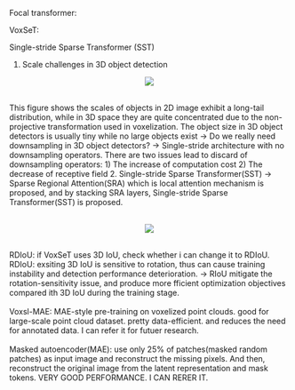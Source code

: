 Focal transformer:


VoxSeT: 


Single-stride Sparse Transformer (SST)
1.	Scale challenges in 3D object detection
 
<p align="center"><img src="https://user-images.githubusercontent.com/65759092/180610854-851a486c-629f-45c0-ab62-679a33322c54.png"></p>
<br/>
This figure shows the scales of objects in 2D image exhibit a long-tail distribution, while in 3D space they are quite concentrated due to the non-projective transformation used in voxelization. 
The object size in 3D object detectors is usually tiny while no large objects exist
->	Do we really need downsampling in 3D object detectors?
->	Single-stride architecture with no downsampling operators. 
There are two issues lead to discard of downsampling operators:
1)	The increase of computation cost
2)	The decrease of receptive field
2.	Single-stride Sparse Transformer(SST)
->	Sparse Regional Attention(SRA) which is local attention mechanism is proposed, and by stacking SRA layers, Single-stride Sparse Transformer(SST) is proposed. 
<br/> 
<br/>
 
<p align="center"><img src="https://user-images.githubusercontent.com/65759092/180611041-15973bb0-c966-4970-818f-e51a99b56c87.png"></p>
<br/>
RDIoU: if VoxSeT uses 3D IoU, check whether i can change it to RDIoU.
RDIoU: exsiting 3D IoU is sensitive to rotation, thus can cause training instability and detection performance deterioration.
-> RIoU mitigate the rotation-sensitivity issue, and produce more fficient optimization objectives compared ith 3D IoU during the training stage.
<br/>
<br/>
Voxsl-MAE: MAE-style pre-training on voxelized point clouds. good for large-scale point cloud dataset.
pretty data-efficient. and reduces the need for annotated data. I can refer it for futuer research.
<br/>
<br/>
Masked autoencoder(MAE): use only 25% of patches(masked random patches) as input image and reconstruct the missing pixels.
And then, reconstruct the original image from the latent representation and mask tokens.
VERY GOOD PERFORMANCE. I CAN RERER IT.
